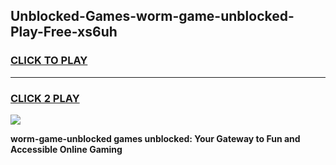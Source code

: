 
## Unblocked-Games-worm-game-unblocked-Play-Free-xs6uh
<h3>
<a href="https://premium76.site?title=worm-game-unblocked&ref=23A">CLICK TO PLAY</a></h3>
<hr>

<h3>
<a href="https://premium76.site?title=worm-game-unblocked&ref=23A">CLICK 2 PLAY</a>
  
</h3>

<a href="https://premium76.site?title=worm-game-unblocked&ref=23A"><img src="https://clearcache.store/games.png"></a>


**worm-game-unblocked games unblocked: Your Gateway to Fun and Accessible Online Gaming**
